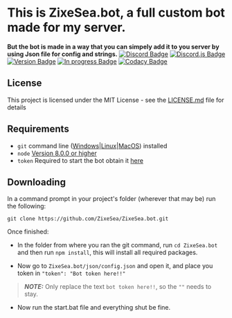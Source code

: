 # This is ZixeSea.bot, a full custom bot made for my server.
**But the bot is made in a way that you can simpely add it to you server by using Json file for config and strings.**
[![Discord Badge](https://discordapp.com/api/guilds/98834803738054656/embed.png)](https://discordapp.com/invite/bZt8WkS/)
[![Discord.js Badge](https://img.shields.io/badge/discord-js-blue.svg)](https://github.com/discordjs/discord.js)
[![Version Badge](https://img.shields.io/badge/Version-2.0.0-green.svg)](https://github.com/ZixeSea/ZixeSea.bot)
[![In progress Badge](https://img.shields.io/badge/In%20progress-yes-green.svg)](https://animeglitch.net)
[![Codacy Badge](https://api.codacy.com/project/badge/Grade/3eb8a2ad06bf4208ac94ca4ad4efe0f5)](https://www.codacy.com/app/ZixeSea/SteamIdler?utm_source=github.com&amp;utm_medium=referral&amp;utm_content=ZixeSea/SteamIdler&amp;utm_campaign=Badge_Grade)

## License
This project is licensed under the MIT License - see the [LICENSE.md](https://github.com/ZixeSea/ZixeSea.bot/blob/master/LICENSE.md) file for details

## Requirements
- `git` command line ([Windows](https://git-scm.com/download/win)|[Linux](https://git-scm.com/book/en/v2/Getting-Started-Installing-Git)|[MacOS](https://git-scm.com/download/mac)) installed
- `node` [Version 8.0.0 or higher](https://nodejs.org)
- `token` Required to start the bot obtain it [here](https://discordapp.com/developers/applications/)

## Downloading
In a command prompt in your project's folder (wherever that may be) run the following:

`git clone https://github.com/ZixeSea/ZixeSea.bot.git`

Once finished:

- In the folder from where you ran the git command, run `cd ZixeSea.bot` and then run `npm install`, this will install all required packages.

- Now go to `ZixeSea.bot/json/config.json` and open it, and place you token in `"token": "Bot token here!!"`
>***NOTE:*** Only replace the text `bot token here!!`, so the `""` needs to stay.

- Now run the start.bat file and everything shut be fine.
